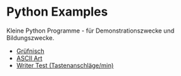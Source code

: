 # Python Examples

Kleine Python Programme - für Demonstrationszwecke und Bildungszwecke.

- [Grüfnisch](gruefnisch/)
- [ASCII Art](ascii_art/)
- [Writer Test (Tastenanschläge/min)](writer_test/)